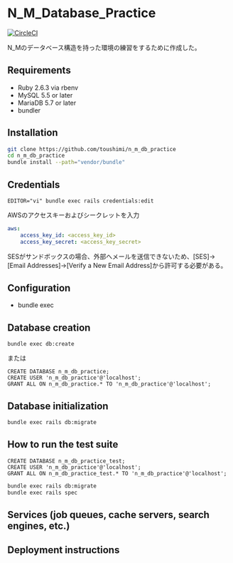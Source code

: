 # N_M_Database_Practice
[![CircleCI](https://circleci.com/gh/toushimi/n_m_db_practice/tree/master.svg?style=svg&circle-token=80bd565c1fda00c0a3631d6c7477162d0e20c890)](https://circleci.com/gh/toushimi/n_m_db_practice/tree/master)

N_Mのデータベース構造を持った環境の練習をするために作成した。

## Requirements
* Ruby 2.6.3 via rbenv
* MySQL 5.5 or later
* MariaDB 5.7 or later
* bundler

## Installation
```bash
git clone https://github.com/toushimi/n_m_db_practice
cd n_m_db_practice
bundle install --path="vendor/bundle"
```

## Credentials
```
EDITOR="vi" bundle exec rails credentials:edit
```

AWSのアクセスキーおよびシークレットを入力
```yaml
aws:
    access_key_id: <access_key_id>
    access_key_secret: <access_key_secret>
```

SESがサンドボックスの場合、外部へメールを送信できないため、[SES]->[Email Addresses]->[Verify a New Email Address]から許可する必要がある。

## Configuration
* bundle exec 

## Database creation
```
bundle exec db:create
```

または

```mysql
CREATE DATABASE n_m_db_practice;
CREATE USER 'n_m_db_practice'@'localhost';
GRANT ALL ON n_m_db_practice.* TO 'n_m_db_practice'@'localhost';
```

## Database initialization
```bash
bundle exec rails db:migrate
```

## How to run the test suite

```mysql
CREATE DATABASE n_m_db_practice_test;
CREATE USER 'n_m_db_practice'@'localhost';
GRANT ALL ON n_m_db_practice_test.* TO 'n_m_db_practice'@'localhost';
```

```bash
bundle exec rails db:migrate
bundle exec rails spec
```

## Services (job queues, cache servers, search engines, etc.)

## Deployment instructions
